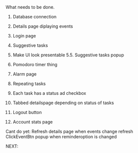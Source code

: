 ﻿What needs to be done.
1. Database connection
2. Details page diplaying events
3. Login page
4. Suggestive tasks
5. Make UI look presentable
5.5. Suggestive tasks popup

6. Pomodoro timer thing
7. Alarm page
8. Repeating tasks
9. Each task has a status ad checkbox 
10. Tabbed detailspage depending on status of tasks
11. Logout button
12. Account stats page

Cant do yet:
Refresh details page when events change
refresh ClickEventBtn popup when reminderoption is changed

NEXT:
